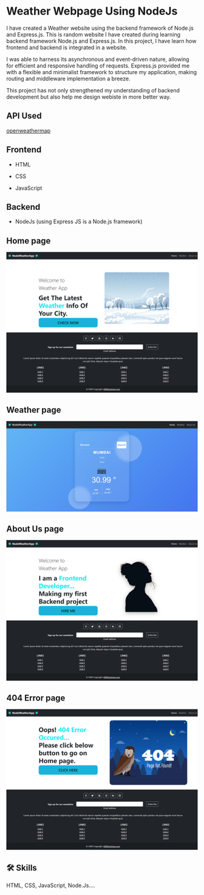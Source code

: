 
# Weather Webpage Using NodeJs

I have created a Weather website using the backend framework of Node.js and Express.js. This is random website I have created during learning backend framework Node.js and Express.js.
In this project, I have learn how frontend and backend is integrated in a website.

I was able to harness its asynchronous and event-driven nature, allowing for efficient and responsive handling of requests. Express.js provided me with a flexible and minimalist framework to structure my application, making routing and middleware implementation a breeze.

This project has not only strengthened my understanding of backend development but also help me design webiste in more better way.
##  API Used



[openweathermap](https://openweathermap.org)



## Frontend

- HTML

- CSS

- JavaScript

## Backend

- NodeJs (using Express JS is a Node.js framework)













## Home page

![App Screenshot](https://github.com/devgeek2700/Webpage-using-NodeJs/blob/master/public/Images/output1.png?raw=true)

## Weather page

![App Screenshot](https://github.com/devgeek2700/Webpage-using-NodeJs/blob/master/public/Images/output2.png?raw=true)

## About Us page

![App Screenshot](https://github.com/devgeek2700/Webpage-using-NodeJs/blob/master/public/Images/output3.png?raw=true)

## 404 Error page

![App Screenshot](https://github.com/devgeek2700/Webpage-using-NodeJs/blob/master/public/Images/output4.png?raw=true)



## 🛠 Skills
HTML, CSS, JavaScript, Node.Js....

